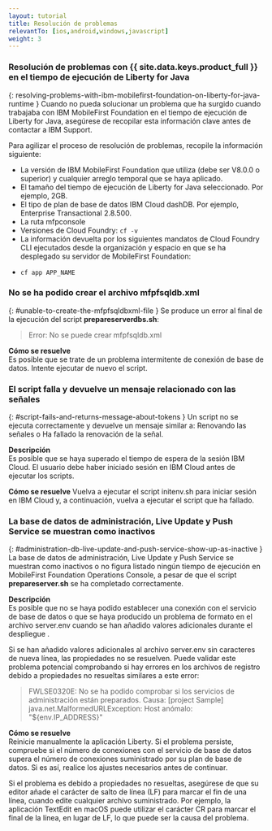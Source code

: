 ```yaml
---
layout: tutorial
title: Resolución de problemas
relevantTo: [ios,android,windows,javascript]
weight: 3
---
```

<!-- NLS_CHARSET=UTF-8 -->
### Resolución de problemas con {{ site.data.keys.product_full }} en el tiempo de ejecución de Liberty for Java
{: resolving-problems-with-ibm-mobilefirst-foundation-on-liberty-for-java-runtime }
Cuando no pueda solucionar un problema que ha surgido cuando trabajaba con IBM MobileFirst Foundation en el tiempo de ejecución de Liberty for Java, asegúrese de recopilar esta información clave antes de contactar a IBM Support.

Para agilizar el proceso de resolución de problemas, recopile la información siguiente:

* La versión de IBM MobileFirst Foundation que utiliza (debe ser V8.0.0 o superior) y cualquier arreglo temporal que se haya aplicado.
* El tamaño del tiempo de ejecución de Liberty for Java seleccionado. Por ejemplo, 2GB.
* El tipo de plan de base de datos IBM Cloud dashDB. Por ejemplo, Enterprise Transactional 2.8.500.
* La ruta mfpconsole
* Versiones de Cloud Foundry: `cf -v`
* La información devuelta por los siguientes mandatos de Cloud Foundry CLI ejecutados desde la organización y espacio en que se ha desplegado su servidor de MobileFirst Foundation:
 - `cf app APP_NAME`

### No se ha podido crear el archivo mfpfsqldb.xml
{: #unable-to-create-the-mfpfsqldbxml-file }
Se produce un error al final de la ejecución del script **prepareserverdbs.sh**:

> Error: No se puede crear mfpfsqldb.xml

**Cómo se resuelve**  
Es posible que se trate de un problema intermitente de conexión de base de datos. Intente ejecutar de nuevo el script.

### El script falla y devuelve un mensaje relacionado con las señales	
{: #script-fails-and-returns-message-about-tokens }
Un script no se ejecuta correctamente y devuelve un mensaje similar a: Renovando las señales o Ha fallado la renovación de la señal.

**Descripción**  
Es posible que se haya superado el tiempo de espera de la sesión IBM Cloud. El usuario debe haber iniciado sesión en IBM Cloud antes de ejecutar los scripts.

**Cómo se resuelve**
Vuelva a ejecutar el script initenv.sh para iniciar sesión en IBM Cloud y, a continuación, vuelva a ejecutar el script que ha fallado.

### La base de datos de administración, Live Update y Push Service se muestran como inactivos
{: #administration-db-live-update-and-push-service-show-up-as-inactive }
La base de datos de administración, Live Update y Push Service se muestran como inactivos o no figura listado ningún tiempo de ejecución en MobileFirst Foundation Operations Console, a pesar de que el script **prepareserver.sh** se ha completado correctamente.

**Descripción**  
Es posible que no se haya podido establecer una conexión con el servicio de base de datos o que se haya producido un problema de formato en el archivo server.env cuando se han añadido valores adicionales durante el despliegue .

Si se han añadido valores adicionales al archivo server.env sin caracteres de nueva línea, las propiedades no se resuelven. Puede validar este problema potencial comprobando si hay errores en los archivos de registro debido a propiedades no resueltas similares a este error:

> FWLSE0320E: No se ha podido comprobar si los servicios de administración están preparados. Causa: [project Sample] java.net.MalformedURLException: Host anómalo: "${env.IP_ADDRESS}"

**Cómo se resuelve**  
Reinicie manualmente la aplicación Liberty. Si el problema persiste, compruebe si el número de conexiones con el servicio de base de datos supera el número de conexiones suministrado por su plan de base de datos. Si es así, realice los ajustes necesarios antes de continuar.

Si el problema es debido a propiedades no resueltas, asegúrese de que su editor añade el carácter de salto de línea (LF) para marcar el fin de una línea, cuando edite cualquier archivo suministrado. Por ejemplo, la aplicación TextEdit en macOS puede utilizar el carácter CR para marcar el final de la línea, en lugar de LF, lo que puede ser la causa del problema.
